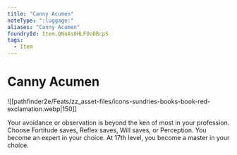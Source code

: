```yaml
---
title: "Canny Acumen"
noteType: ":luggage:"
aliases: "Canny Acumen"
foundryId: Item.QNnAs0HLFOoDBcpS
tags:
  - Item
---
```


# Canny Acumen
![[pathfinder2e/Feats/zz_asset-files/icons-sundries-books-book-red-exclamation.webp|150]]

Your avoidance or observation is beyond the ken of most in your profession. Choose Fortitude saves, Reflex saves, Will saves, or Perception. You become an expert in your choice. At 17th level, you become a master in your choice.
